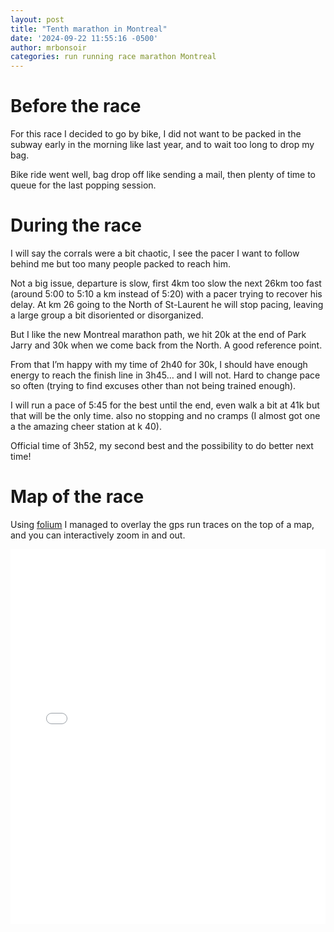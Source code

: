 ```yaml
---
layout: post
title: "Tenth marathon in Montreal"
date: '2024-09-22 11:55:16 -0500'
author: mrbonsoir
categories: run running race marathon Montreal
---
```



# Before the race
For this race I decided to go by bike, I did not want to be packed in the subway early in the morning like last year, and to wait too long to drop my bag.

Bike ride went well, bag drop off like sending a mail, then plenty of time to queue for the last popping session.

# During the race
I will say the corrals were a bit chaotic, I see the pacer I want to follow behind me but too many people packed to reach him.

Not a big issue, departure is slow, first 4km too slow the next 26km too fast (around 5:00 to 5:10 a km instead of 5:20) with a pacer trying to recover his delay. At km 26 going to the North of St-Laurent he will stop pacing, leaving a large group a bit disoriented or disorganized.

But I like the new Montreal marathon path, we hit 20k at the end of Park Jarry and 30k when we come back from the North. A good reference point.

From that I’m happy with my time of 2h40 for 30k, I should have enough energy to reach the finish line in 3h45… and I will not. Hard to change pace so often (trying to find excuses other than not being trained enough).

I will run a pace of 5:45 for the best until the end, even walk a bit at 41k but that will be the only time. also no stopping and no cramps (I almost got one a the amazing cheer station at k 40).

Official time of 3h52, my second best and the possibility to do better next time!

# Map of the race

Using [folium][folium-link] I managed to overlay the gps run traces on the top of a map, and you can interactively zoom in and out.
<iframe src='/data/mapMontreal.html' height="600px" width="100%" style="border:none;"></iframe>

[folium-link]:[https://python-visualization.github.io/folium/latest/]
[runk-link]:https://www.runkseries.com/
[harricana-link]: https://ultratrailharricana.com/
[xact-link]:https://www.xactnutrition.com/